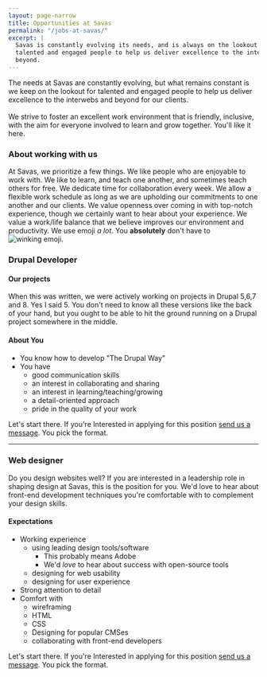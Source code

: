 ```yaml
---
layout: page-narrow
title: Opportunities at Savas
permalink: "/jobs-at-savas/"
excerpt: | 
  Savas is constantly evolving its needs, and is always on the lookout for 
  talented and engaged people to help us deliver excellence to the interwebs and 
  beyond.
---
```


<p class="page-description">
  The needs at Savas are constantly evolving, but what remains constant is we keep 
  on the lookout for talented and engaged people to help us deliver excellence 
  to the interwebs and beyond for our clients.
  
 <br>
 <br> 
  We strive to foster an excellent work environment that is friendly, inclusive, 
  with the aim 
   for everyone involved to learn and grow together. You'll like it here.
</p>

### About working with us
At Savas, we prioritize a few things. We like people who are enjoyable to work 
with. We like to learn, and teach one another, and sometimes teach others for free. 
We dedicate time for collaboration every week. We allow a flexible work schedule 
as long as we are upholding our commitments to one another and our clients. We 
value openness over coming in with top-notch experience, though we certainly want
to hear about your experience. We value a work/life balance that we believe improves 
our environment and productivity. We use emoji _a lot_. You **absolutely** don't have to 
<img src="http://www.emoji-cheat-sheet.com/graphics/emojis/wink.png" alt="winking emoji" class="emoji">.

### Drupal Developer 

#### Our projects
When this was written, we were actively working on projects in Drupal 5,6,7 and 
8. Yes I said 5. You don't need to know all these versions like the back of your
hand, but you ought to be able to hit the ground running on a Drupal project 
somewhere in the middle. 

#### About You 
+ You know how to develop "The Drupal Way" 
+ You have
  + good communication skills
  + an interest in collaborating and sharing
  + an interest in learning/teaching/growing
  + a detail-oriented approach
  + pride in the quality of your work
  
  
Let's start there. 
If you're Interested in applying for this position 
<a href="/contact">send us a message</a>. You pick the format.

---

### Web designer 

Do you design websites well? If you are interested in a leadership role in 
shaping design at Savas, this is the position for you. We'd love to hear
about front-end development techniques you're comfortable with to complement
your design skills.


#### Expectations
+ Working experience 
  + using leading design tools/software
    + This probably means Adobe
    + We'd *love* to hear about success with open-source tools 
  + designing for web usability
  + designing for user experience 
+ Strong attention to detail
+ Comfort with
  + wireframing 
  + HTML 
  + CSS 
  + Designing for popular CMSes 
  + collaborating with front-end developers

Let's start there. 
If you're Interested in applying for this position 
<a href="/contact">send us a message</a>. You pick the format.
